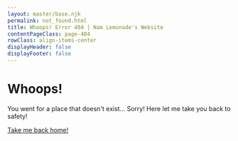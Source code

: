 ```yaml
---
layout: master/base.njk
permalink: not_found.html
title: Whoops! Error 404 | Nam Lemonade's Website
contentPageClass: page-404
rowClass: align-items-center
displayHeader: false
displayFooter: false
---
```


<div class="col-12">
	<div class="content">
		<div class="content-content">
			<div class="text text-center">
				<h1>Whoops!</h1>
				<p>
					You went for a place that doesn't exist... Sorry! Here let me take you back to
					safety!
				</p>
				<a href="index.html" class="btn">Take me back home!</a>
			</div>
		</div>
	</div>
</div>